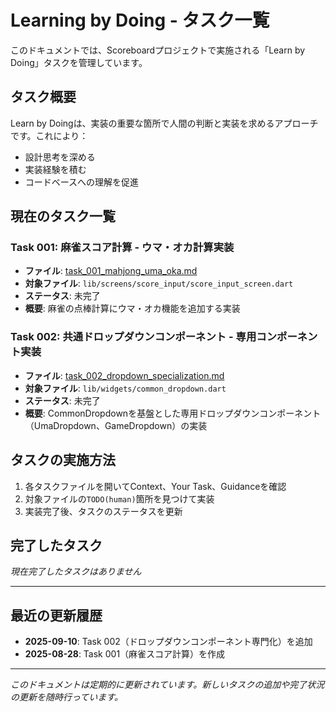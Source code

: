 # Learning by Doing - タスク一覧

このドキュメントでは、Scoreboardプロジェクトで実施される「Learn by Doing」タスクを管理しています。

## タスク概要

Learn by Doingは、実装の重要な箇所で人間の判断と実装を求めるアプローチです。これにより：
- 設計思考を深める
- 実装経験を積む
- コードベースへの理解を促進

## 現在のタスク一覧

### Task 001: 麻雀スコア計算 - ウマ・オカ計算実装

- **ファイル**: [task_001_mahjong_uma_oka.md](./task_001_mahjong_uma_oka.md)
- **対象ファイル**: `lib/screens/score_input/score_input_screen.dart`
- **ステータス**: 未完了
- **概要**: 麻雀の点棒計算にウマ・オカ機能を追加する実装

### Task 002: 共通ドロップダウンコンポーネント - 専用コンポーネント実装

- **ファイル**: [task_002_dropdown_specialization.md](./task_002_dropdown_specialization.md)
- **対象ファイル**: `lib/widgets/common_dropdown.dart`
- **ステータス**: 未完了
- **概要**: CommonDropdownを基盤とした専用ドロップダウンコンポーネント（UmaDropdown、GameDropdown）の実装

## タスクの実施方法

1. 各タスクファイルを開いてContext、Your Task、Guidanceを確認
2. 対象ファイルの`TODO(human)`箇所を見つけて実装
3. 実装完了後、タスクのステータスを更新

## 完了したタスク

*現在完了したタスクはありません*

---

## 最近の更新履歴

- **2025-09-10**: Task 002（ドロップダウンコンポーネント専門化）を追加
- **2025-08-28**: Task 001（麻雀スコア計算）を作成

---

*このドキュメントは定期的に更新されています。新しいタスクの追加や完了状況の更新を随時行っています。*